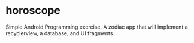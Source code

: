# horoscope
Simple Android Programming exercise. A zodiac app that will implement a recyclerview, a database, and UI fragments.
